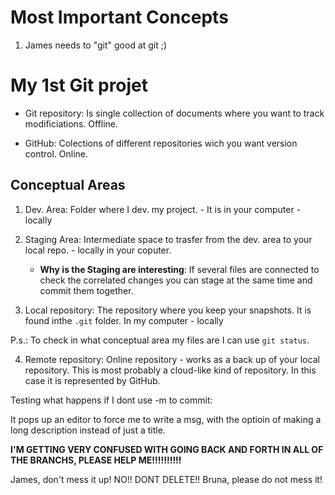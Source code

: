 # Most Important Concepts

1. James needs to "git" good at git ;) 

# My 1st Git projet

- Git repository: Is single collection of documents where you want to track modificiations. Offline.

- GitHub: Colections of different repositories wich you want version control. Online.

## Conceptual Areas

1. Dev. Area: Folder where I dev. my project. - It is in your computer - locally

2. Staging Area: Intermediate space to trasfer from the dev. area to your local repo. - locally in your coputer.
   
   - **Why is the Staging are interesting**: If several files are connected to check the correlated changes you can stage at the same time and commit them together. 

3. Local repository:  The repository where you keep your snapshots. It is found inthe `.git` folder. In my computer - locally

P.s.: To check in what conceptual area my files are I can use `git status`.

4. Remote repository: Online repository  - works as a back up of your local repository. This is most probably a cloud-like kind of repository. In this case it is represented by GitHub. 

Testing what happens if I dont use -m to commit:

It pops up an editor to force me to write a msg, with the optioin of making a long description instead of just a title.

**I'M GETTING VERY CONFUSED WITH GOING BACK AND FORTH IN ALL OF THE BRANCHS, PLEASE HELP ME!!!!!!!!!!**

James, don't mess it up!
NO!! DONT DELETE!!
Bruna, please do not mess it!
